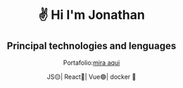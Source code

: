 <h1 align="center">✌️ Hi I'm Jonathan </h1>
<h2 align='center'>Principal technologies and lenguages</h2>
<p align="center">Portafolio:<a href="portfolio-jonarroh.vercel.app">mira aqui</a>
</p>
<p align="center">JS🟡| React🔵| Vue🟢| docker 🐋 </p>
